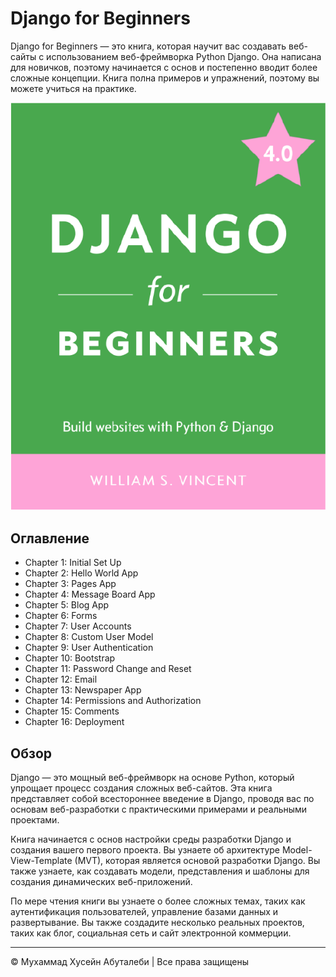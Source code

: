 <!-- ©©©©©©©©©©©©©©©©©©©©©©©© All Rights Are Reserved By Muhammad Husain Abootalebi ©©©©©©©©©©©©©©©©©©©©©©©©©©©©©©©©©© -->

# Django for Beginners

Django for Beginners — это книга, которая научит вас создавать веб-сайты с использованием веб-фреймворка Python Django. Она написана для новичков, поэтому начинается с основ и постепенно вводит более сложные концепции. Книга полна примеров и упражнений, поэтому вы можете учиться на практике.

![Django For Beginners](../../assets/Books/Book%20Covers/0%20-%201%20-%20Django%20for%20Beginners.webp)

## Оглавление

- Chapter 1: Initial Set Up
- Chapter 2: Hello World App
- Chapter 3: Pages App
- Chapter 4: Message Board App
- Chapter 5: Blog App
- Chapter 6: Forms
- Chapter 7: User Accounts
- Chapter 8: Custom User Model
- Chapter 9: User Authentication
- Chapter 10: Bootstrap
- Chapter 11: Password Change and Reset
- Chapter 12: Email
- Chapter 13: Newspaper App
- Chapter 14: Permissions and Authorization
- Chapter 15: Comments
- Chapter 16: Deployment

## Обзор

Django — это мощный веб-фреймворк на основе Python, который упрощает процесс создания сложных веб-сайтов. Эта книга представляет собой всестороннее введение в Django, проводя вас по основам веб-разработки с практическими примерами и реальными проектами.

Книга начинается с основ настройки среды разработки Django и создания вашего первого проекта. Вы узнаете об архитектуре Model-View-Template (MVT), которая является основой разработки Django. Вы также узнаете, как создавать модели, представления и шаблоны для создания динамических веб-приложений.

По мере чтения книги вы узнаете о более сложных темах, таких как аутентификация пользователей, управление базами данных и развертывание. Вы также создадите несколько реальных проектов, таких как блог, социальная сеть и сайт электронной коммерции.

---

© Мухаммад Хусейн Абуталеби | Все права защищены

<!-- ©©©©©©©©©©©©©©©©©©©©©©©© All Rights Are Reserved By Muhammad Husain Abootalebi ©©©©©©©©©©©©©©©©©©©©©©©©©©©©©©©©©© -->
